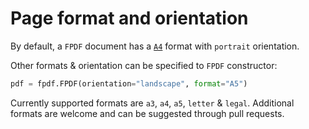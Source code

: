 # Page format and orientation #

By default, a `FPDF` document has a [`A4`](https://en.wikipedia.org/wiki/ISO_216#A_series) format with `portrait` orientation.

Other formats & orientation can be specified to `FPDF` constructor:

```python
pdf = fpdf.FPDF(orientation="landscape", format="A5")
```

Currently supported formats are `a3`, `a4`, `a5`, `letter` & `legal`.
Additional formats are welcome and can be suggested through pull requests.
